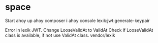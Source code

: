 # space

Start
ahoy up
ahoy composer i
ahoy console lexik:jwt:generate-keypair

Error in lexik JWT.
Change LooseValidAt to ValidAt
Check if LooseValidAt class is available, if not use  ValidAt class.
vendor/lexik